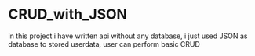 # CRUD_with_JSON
in this project i have written api without any database, i just used JSON as database to stored userdata, user can perform basic CRUD
